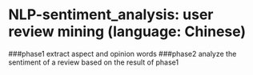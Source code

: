 # NLP-sentiment_analysis: user review mining (language: Chinese)
###phase1
extract aspect and opinion words
###phase2
analyze the sentiment of a review based on the result of phase1
